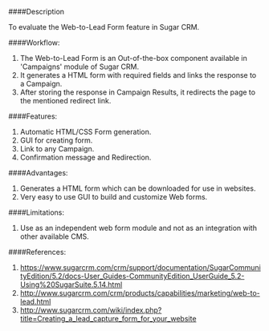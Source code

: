 ####Description

To evaluate the Web-to-Lead Form feature in Sugar CRM.

####Workflow:

1.	The Web-to-Lead Form is an Out-of-the-box component available in 'Campaigns' module of Sugar CRM.<br />
2.	It generates a HTML form with required fields and links the response to a Campaign.<br />
3.	After storing the response in Campaign Results, it redirects the page to the mentioned redirect link.<br />

####Features:

1.	Automatic HTML/CSS Form generation.
2.	GUI for creating form.
3.	Link to any Campaign.
4.	Confirmation message and Redirection.

####Advantages:

1.	Generates a HTML form which can be downloaded for use in websites.
2.	Very easy to use GUI to build and customize Web forms.

####Limitations:

1. Use as an independent web form module and not as an integration with other available CMS.

####References:

1.	https://www.sugarcrm.com/crm/support/documentation/SugarCommunityEdition/5.2/docs-User_Guides-CommunityEdition_UserGuide_5.2-Using%20SugarSuite.5.14.html
2.	http://www.sugarcrm.com/crm/products/capabilities/marketing/web-to-lead.html
3.	http://www.sugarcrm.com/wiki/index.php?title=Creating_a_lead_capture_form_for_your_website
